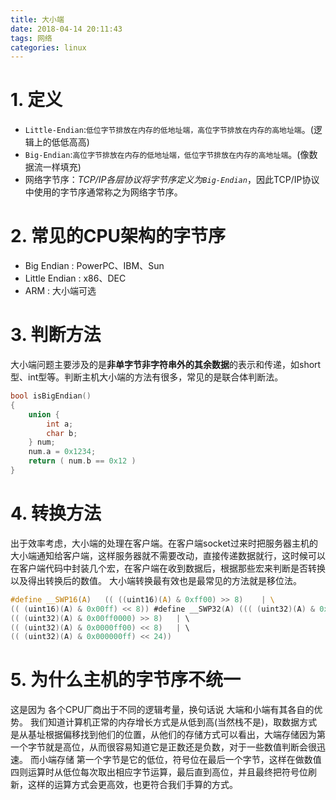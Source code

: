 ```yaml
---
title: 大小端
date: 2018-04-14 20:11:43
tags: 网络
categories: linux
---
```


# 1. 定义

- `Little-Endian`:`低位字节排放在内存的低地址端，高位字节排放在内存的高地址端`。(逻辑上的低低高高)
- `Big-Endian`:`高位字节排放在内存的低地址端，低位字节排放在内存的高地址端`。(像数据流一样填充)
- 网络字节序：*TCP/IP各层协议将字节序定义为`Big-Endian`*，因此TCP/IP协议中使用的字节序通常称之为网络字节序。

# 2. 常见的CPU架构的字节序

- Big Endian : PowerPC、IBM、Sun
- Little Endian : x86、DEC
- ARM : 大小端可选

# 3. 判断方法

大小端问题主要涉及的是**非单字节非字符串外的其余数据**的表示和传递，如short型、int型等。判断主机大小端的方法有很多，常见的是联合体判断法。

```c
bool isBigEndian()  
{
    union {
        int a;  
        char b;  
    } num;  
    num.a = 0x1234;  
    return ( num.b == 0x12 )   
}
```
# 4. 转换方法

出于效率考虑，大小端的处理在客户端。在客户端socket过来时把服务器主机的大小端通知给客户端，这样服务器就不需要改动，直接传递数据就行，这时候可以在客户端代码中封装几个宏，在客户端在收到数据后，根据那些宏来判断是否转换以及得出转换后的数值。
大小端转换最有效也是最常见的方法就是移位法。

```c
#define __SWP16(A)   (( ((uint16)(A) & 0xff00) >> 8)    | \  
(( (uint16)(A) & 0x00ff) << 8)) #define __SWP32(A) ((( (uint32)(A) & 0xff000000)>> 24) | \
(( (uint32)(A) & 0x00ff0000) >> 8)   | \  
(( (uint32)(A) & 0x0000ff00) << 8)   | \  
(( (uint32)(A) & 0x000000ff) << 24)) 
```
# 5. 为什么主机的字节序不统一

这是因为 各个CPU厂商出于不同的逻辑考量，换句话说 大端和小端有其各自的优势。
我们知道计算机正常的内存增长方式是从低到高(当然栈不是)，取数据方式是从基址根据偏移找到他们的位置，从他们的存储方式可以看出，大端存储因为第一个字节就是高位，从而很容易知道它是正数还是负数，对于一些数值判断会很迅速。
而小端存储 第一个字节是它的低位，符号位在最后一个字节，这样在做数值四则运算时从低位每次取出相应字节运算，最后直到高位，并且最终把符号位刷新，这样的运算方式会更高效，也更符合我们手算的方式。

